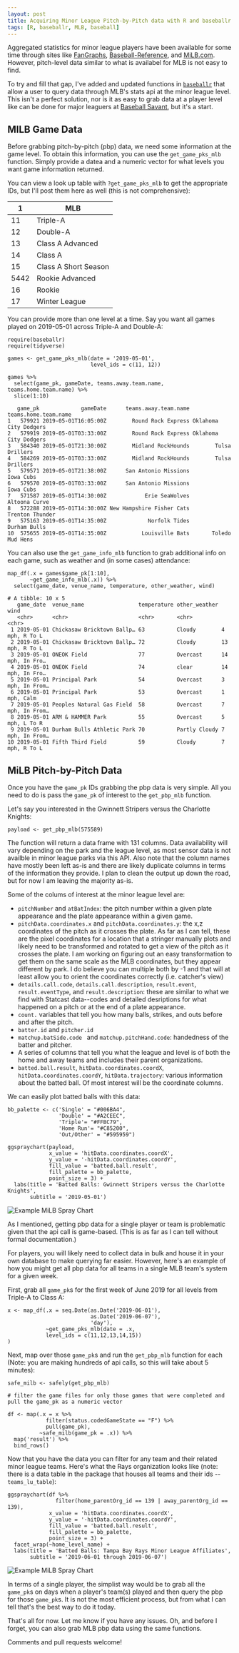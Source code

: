 ```yaml
---
layout: post
title: Acquiring Minor League Pitch-by-Pitch data with R and baseballr
tags: [R, baseballr, MLB, baseball]
---
```


Aggregated statistics for minor league players have been available for some time through sites like [FanGraphs](https://fangraphs.com), [Baseball-Reference](https://baseball-reference.com), and [MiLB.com](http://www.milb.com/milb/stats/). However, pitch-level data similar to what is availabel for MLB is not easy to find.

To try and fill that gap, I've added and updated functions in [`baseballr`](https://github.com/BillPetti/baseballr) that allow a user to query data through MLB's stats api at the minor league level. This isn't a perfect solution, nor is it as easy to grab data at a player level like can be done for major leaguers at [Baseball Savant](https://baseballsavant.mlb.com), but it's a start.

## MILB Game Data

Before grabbing pitch-by-pitch (pbp) data, we need some information at the game level. To obtain this information, you can use the `get_game_pks_mlb` function. Simply provide a datea and a numeric vector for what levels you want game information returned. 

You can view a look up table with `?get_game_pks_mlb` to get the appropriate IDs, but I'll post them here as well (this is not comprehensive):

| 1 | MLB |
|------|----------------------|
| 11 | Triple-A |
| 12 | Double-A |
| 13 | Class A Advanced |
| 14 | Class A |
| 15 | Class A Short Season |
| 5442 | Rookie Advanced |
| 16 | Rookie |
| 17 | Winter League |

You can provide more than one level at a time. Say you want all games played on 2019-05-01 across Triple-A and Double-A:

```
require(baseballr)
require(tidyverse)

games <- get_game_pks_mlb(date = '2019-05-01',
                          level_ids = c(11, 12))

games %>%
  select(game_pk, gameDate, teams.away.team.name, teams.home.team.name) %>%
  slice(1:10)
  
   game_pk             gameDate      teams.away.team.name  teams.home.team.name
1   579921 2019-05-01T16:05:00Z        Round Rock Express Oklahoma City Dodgers
2   579919 2019-05-01T03:33:00Z        Round Rock Express Oklahoma City Dodgers
3   584340 2019-05-01T21:30:00Z        Midland RockHounds        Tulsa Drillers
4   584269 2019-05-01T03:33:00Z        Midland RockHounds        Tulsa Drillers
5   579571 2019-05-01T21:38:00Z      San Antonio Missions             Iowa Cubs
6   579570 2019-05-01T03:33:00Z      San Antonio Missions             Iowa Cubs
7   571587 2019-05-01T14:30:00Z            Erie SeaWolves         Altoona Curve
8   572288 2019-05-01T14:30:00Z New Hampshire Fisher Cats       Trenton Thunder
9   575163 2019-05-01T14:35:00Z             Norfolk Tides          Durham Bulls
10  575655 2019-05-01T14:35:00Z           Louisville Bats       Toledo Mud Hens
```																	

You can also use the `get_game_info_mlb` function to grab additional info on each game, such as weather and (in some cases) attendance:

```
map_df(.x = games$game_pk[1:10], 
       ~get_game_info_mlb(.x)) %>%
  select(game_date, venue_name, temperature, other_weather, wind)

# A tibble: 10 x 5
   game_date  venue_name                 temperature other_weather wind           
   <chr>      <chr>                      <chr>       <chr>         <chr>          
 1 2019-05-01 Chickasaw Bricktown Ballp… 63          Cloudy        4 mph, R To L  
 2 2019-05-01 Chickasaw Bricktown Ballp… 72          Cloudy        13 mph, R To L 
 3 2019-05-01 ONEOK Field                77          Overcast      14 mph, In Fro…
 4 2019-05-01 ONEOK Field                74          clear         14 mph, In Fro…
 5 2019-05-01 Principal Park             54          Overcast      3 mph, In From…
 6 2019-05-01 Principal Park             53          Overcast      1 mph, Calm    
 7 2019-05-01 Peoples Natural Gas Field  58          Overcast      7 mph, In From…
 8 2019-05-01 ARM & HAMMER Park          55          Overcast      5 mph, L To R  
 9 2019-05-01 Durham Bulls Athletic Park 70          Partly Cloudy 7 mph, In From…
10 2019-05-01 Fifth Third Field          59          Cloudy        7 mph, R To L  
```

## MiLB Pitch-by-Pitch Data

Once you have the `game_pk` IDs grabbing the pbp data is very simple. All you need to do is pass the `game_pk` of interest to the `get_pbp_mlb` function. 

Let's say you interested in the Gwinnett Stripers versus the Charlotte Knights:

```
payload <- get_pbp_mlb(575589)
```

The function will return a data frame with 131 columns. Data availability will vary depending on the park and the league level, as most sensor data is not availble in minor league parks via this API. Also note that the column names have mostly been left as-is and there are likely duplicate columns in terms of the information they provide. I plan to clean the output up down the road, but for now I am leaving the majority as-is.

Some of the colums of interest at the minor league level are:

- `pitchNumber` and `atBatIndex`: the pitch number within a given plate appearance and the plate appearance within a given game.
- `pitchData.coordinates.x` and `pitchData.coordinates.y`: the x,z coordinates of the pitch as it crosses the plate. As far as I can tell, these are the pixel coordinates for a location that a stringer manually plots and likely need to be transformed and rotated to get a view of the pitch as it crosses the plate. I am working on figuring out an easy transformation to get them on the same scale as the MLB coordinates, but they appear different by park. I do believe you can multiple both by -1 and that will at least allow you to orient the coordinates correctly (i.e. catcher's view)
- `details.call.code`, `details.call.description`, `result.event`, `result.eventType`, and `result.description`: these are similar to what we find with Statcast data--codes and detailed desriptions for what happened on a pitch or at the end of a plate appearance.
- `count.` variables that tell you how many balls, strikes, and outs before and after the pitch.
- `batter.id` and `pitcher.id`
- `matchup.batSide.code ` and `matchup.pitchHand.code`: handedness of the batter and pitcher.
- A series of columns that tell you what the league and level is of both the home and away teams and includes their parent organizations.
- `batted.ball.result`, `hitData.coordinates.coordX`, `hitData.coordinates.coordY`, `hitData.trajectory`: various information about the batted ball. Of most interest will be the coordinate columns.

We can easily plot batted balls with this data:

```
bb_palette <- c('Single' = "#006BA4",
                'Double' = "#A2CEEC", 
                'Triple'= "#FFBC79", 
                'Home Run'= "#C85200", 
                'Out/Other' = "#595959")

ggspraychart(payload, 
             x_value = 'hitData.coordinates.coordX', 
             y_value = '-hitData.coordinates.coordY', 
             fill_value = 'batted.ball.result', 
             fill_palette = bb_palette, 
             point_size = 3) +
  labs(title = 'Batted Balls: Gwinnett Stripers versus the Charlotte Knights', 
       subtitle = '2019-05-01')
```

![Example MiLB Spray Chart](https://github.com/BillPetti/BillPetti.github.io/blob/master/_posts/milb_spray_ex.png?raw=true)

As I mentioned, getting pbp data for a single player or team is problematic given that the api call is game-based. (This is as far as I can tell without formal documentation.)

For players, you will likely need to collect data in bulk and house it in your own database to make querying far easier. However, here's an example of how you might get all pbp data for all teams in a single MLB team's system for a given week.

First, grab all `game_pk`s for the first week of June 2019 for all levels from Triple-A to Class A:
```
x <- map_df(.x = seq.Date(as.Date('2019-06-01'), 
                          as.Date('2019-06-07'), 
                          'day'), 
            ~get_game_pks_mlb(date = .x, 
            level_ids = c(11,12,13,14,15))
)
```

Next, map over those `game_pk`s and run the `get_pbp_mlb` function for each (Note: you are making hundreds of api calls, so this will take about 5 minutes):

```
safe_milb <- safely(get_pbp_mlb)

# filter the game files for only those games that were completed and pull the game_pk as a numeric vector

df <- map(.x = x %>%
            filter(status.codedGameState == "F") %>% 
            pull(game_pk), 
          ~safe_milb(game_pk = .x)) %>%
  map('result') %>%
  bind_rows()
```

Now that you have the data you can filter for any team and their related minor league teams. Here's what the Rays organization looks like (note: there is a data table in the package that houses all teams and their ids -- `teams_lu_table`):

```
ggspraychart(df %>%
               filter(home_parentOrg_id == 139 | away_parentOrg_id == 139), 
             x_value = 'hitData.coordinates.coordX', 
             y_value = '-hitData.coordinates.coordY', 
             fill_value = 'batted.ball.result', 
             fill_palette = bb_palette, 
             point_size = 3) +
  facet_wrap(~home_level_name) +
  labs(title = 'Batted Balls: Tampa Bay Rays Minor League Affiliates', 
       subtitle = '2019-06-01 through 2019-06-07')
```

![Example MiLB Spray Chart](https://github.com/BillPetti/BillPetti.github.io/blob/master/_posts/rays_org_milb_spray_ex.png?raw=true)

In terms of a single player, the simplist way would be to grab all the `game_pk`s on days when a player's team(s) played and then query the pbp for those `game_pk`s. It is not the most efficient process, but from what I can tell that's the best way to do it today.

That's all for now. Let me know if you have any issues. Oh, and before I forget, you can also grab MLB pbp data using the same functions.

Comments and pull requests welcome!
